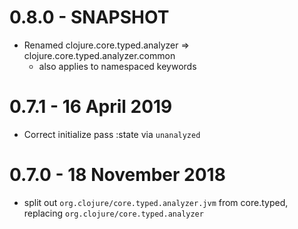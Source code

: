 # 0.8.0 - SNAPSHOT

- Renamed clojure.core.typed.analyzer => clojure.core.typed.analyzer.common
  - also applies to namespaced keywords

# 0.7.1 - 16 April 2019

- Correct initialize pass :state via `unanalyzed`

# 0.7.0 - 18 November 2018

- split out `org.clojure/core.typed.analyzer.jvm` from
  core.typed, replacing `org.clojure/core.typed.analyzer`
